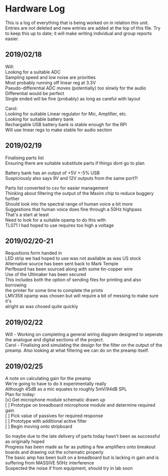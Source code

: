 # Hardware Log
This is a log of everything that is being worked on in relation this unit.
Entries are not deleted and new entries are added at the top of this file.
Try to keep this up to date; it will make writing individual and group reports
easier.

## 2019/02/18  
Will:  
Looking for a suitable ADC  
Sampling speed and low noise are priorities  
Most probably running off linear reg at 3.3V  
Pseudo-differential ADC moves (potentially) too slowly for the audio  
Differential would be perfect  
Single ended will be fine (probably) as long as careful with layout  
  
Carol:  
Looking for suitable Linear regulator for Mic, Amplifier, etc.  
Looking for suitable battery bank  
Rechargable USB battery bank is stable enough for the RPi  
Will use linear regs to make stable for audio section  

## 2019/02/19
Finalising parts list  
Ensuring there are suitable substitute parts if things dont go to plan  

Battery bank has an output of +5V +-5% USB  
Suspiciously also says 9V and 12V outputs from the same port?!  

Parts list converted to csv for easier management  
Thinking about filtering the output of the Maxim chip to reduce buggery further  
Should look into the spectral range of human voice a bit more  
Suggestions that human voice does fine through a 50Hz highpass  
That's a start at least  
Need to look for a suitable opamp to do this with  
TL071 I had hoped to use requires too high a voltage  
 
## 2019/02/20-21
Requsitions form handed in  
LED strip we had hoped to use was not available as was US stock  
Alternative source has been sent back to Mark Temple  
Perfboard has been sourced along with some tin-copper wire  
Use of the Ultimaker has been secured  
This includes both the option of sending files for printing and also borrowing  
the printer for some time to complete the prints  
LMV358 opamp was chosen but will require a bit of messing to make sure it's  
alright as was chosed quite quickly  

## 2019/02/22
Will - Working on completing a general wiring diagram designed to seperate the 
analogue and digital sections of the project.  
Carol - Finalising and simulating the design for the filter on the output of 
the preamp. Also looking at what filtering we can do on the preamp itself.  

## 2019/02/25  
A note on calculating gain for the preamp  
We're going to have to do it experimentally really  
Although 45dB as a mic equates to roughly 5mV/94dB SPL  
Plan for today:  
[x] Get microphone module schematic drawn up  
[ ] Prototype on breadboard microphone module and determine required gain  
[ ] Pick value of passives for required response  
[ ] Prototype with additional active filter  
[ ] Begin moving onto stripboard  

So maybe due to the late delivery of parts today hasn't been as successful as 
originally hoped  
Progress has been made as far as putting a few amplifiers onto breakout boards 
and drawing out the schematic properly  
The basic amp has been built on a breadboard but is lacking in gain and is 
suffering from MASSIVE 50Hz interference  
Suspected the noise if from equipment, should try in lab soon  
